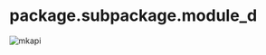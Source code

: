 # <span id="package.subpackage.module_d">package.subpackage.module_d</span>

![mkapi](#package.subpackage.module_d)

